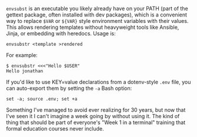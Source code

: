 <!--
.. title: TIL: Shell environment variable tricks
.. slug: til-shell-environment-variable-tricks
.. date: 2024-10-03 15:37:27 UTC-05:00
.. tags: bash terminal linux software geek
.. type: text
-->

`envsubst` is an executable you likely already have on your PATH (part of the gettext package, often
installed with dev packages), which is a convenient way to replace `$VAR` or `${VAR}` style
environment variables with their values. This allows rendering templates without heavyweight
tools like Ansible, Jinja, or embedding with heredocs. Usage is:

```
envsubstr <template >rendered
```

For example:

```
$ envsubstr <<<"Hello $USER"
Hello jonathan
```

If you'd like to use KEY=value declarations from a dotenv-style `.env` file, you can auto-export
them by setting the `-a` Bash option:

```
set -a; source .env; set +a
```

Something I've managed to avoid ever realizing for 30 years, but now that I've seen it I can't
imagine a week going by without using it. The kind of thing that should be part of everyone's "Week
1 in a terminal" training that formal education courses never include.

